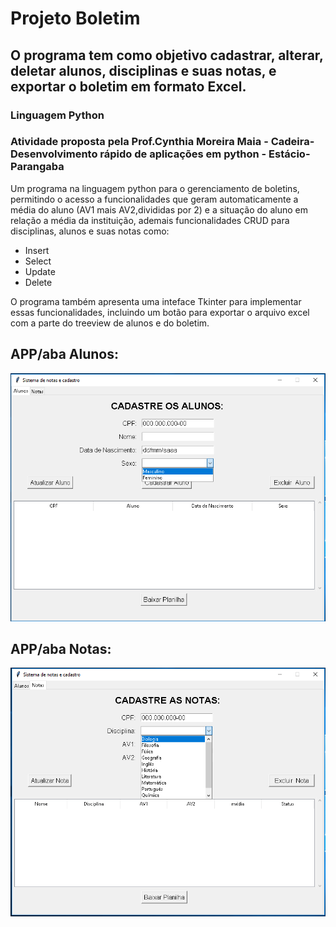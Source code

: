 # Projeto Boletim
## O programa tem como objetivo cadastrar, alterar, deletar alunos, disciplinas e suas notas, e exportar o boletim em formato Excel.

### Linguagem Python

### Atividade proposta pela Prof.Cynthia Moreira Maia - Cadeira-Desenvolvimento rápido de aplicações em python - Estácio-Parangaba

Um programa na linguagem python para o gerenciamento de boletins, permitindo o acesso a funcionalidades que geram automaticamente a média do aluno (AV1 mais AV2,divididas por 2) e a situação do aluno em relação a média da instituição, ademais funcionalidades CRUD para disciplinas, alunos e suas notas como:
- Insert
- Select 
- Update 
- Delete
  
O programa também apresenta uma inteface Tkinter para implementar essas funcionalidades, incluindo um botão para exportar o arquivo excel com a parte do treeview de alunos e do boletim.

## APP/aba Alunos:
![Estrutura Command](https://github.com/LaisGLima/Projeto_Boletim/blob/main/alunos.PNG)
## APP/aba Notas:
![Estrutura Command](https://github.com/LaisGLima/Projeto_Boletim/blob/main/boletim.PNG)
